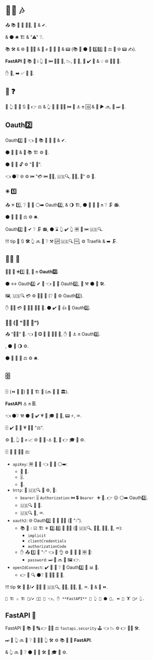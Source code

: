 # 💂‍♂ 🎶

📤 📚 🌌 🍵 💂‍♂, 🤝 &amp; ✔.

&amp; ⚫️ 🛎 🏗 &amp; "⚠" ❔.

📚 🛠️ &amp; ⚙️ 🍵 💂‍♂ &amp; 🤝 ✊ 🦏 💸 🎯 &amp; 📟 (📚 💼 ⚫️ 💪 5️⃣0️⃣ 💯 ⚖️ 🌅 🌐 📟 ✍).

**FastAPI** 🚚 📚 🧰 ℹ 👆 🙅 ⏮️ **💂‍♂** 💪, 📉, 🐩 🌌, 🍵 ✔️ 🔬 &amp; 💡 🌐 💂‍♂ 🔧.

✋️ 🥇, ➡️ ✅ 🤪 🔧.

## 🏃 ❓

🚥 👆 🚫 💅 🔃 🙆 👉 ⚖ &amp; 👆 💪 🚮 💂‍♂ ⏮️ 🤝 ⚓️ 🔛 🆔 &amp; 🔐 *▶️️ 🔜*, 🚶 ⏭ 📃.

## Oauth2️⃣

Oauth2️⃣ 🔧 👈 🔬 📚 🌌 🍵 🤝 &amp; ✔.

⚫️ 🔬 🔧 &amp; 📔 📚 🏗 ⚙️ 💼.

⚫️ 🔌 🌌 🔓 ⚙️ "🥉 🥳".

👈 ⚫️❔ 🌐 ⚙️ ⏮️ "💳 ⏮️ 👱📔, 🇺🇸🔍, 👱📔, 📂" ⚙️ 🔘.

### ✳ 1️⃣

📤 ✳ 1️⃣, ❔ 📶 🎏 ⚪️➡️ Oauth2️⃣, &amp; 🌖 🏗, ⚫️ 🔌 🔗 🔧 🔛 ❔ 🗜 📻.

⚫️ 🚫 📶 🌟 ⚖️ ⚙️ 🛎.

Oauth2️⃣ 🚫 ✔ ❔ 🗜 📻, ⚫️ ⌛ 👆 ✔️ 👆 🈸 🍦 ⏮️ 🇺🇸🔍.

!!! tip
    📄 🔃 **🛠️** 👆 🔜 👀 ❔ ⚒ 🆙 🇺🇸🔍 🆓, ⚙️ Traefik &amp; ➡️ 🗜.


## 👩‍💻 🔗

👩‍💻 🔗 ➕1️⃣ 🔧, 🧢 🔛 **Oauth2️⃣**.

⚫️ ↔ Oauth2️⃣ ✔ 👜 👈 📶 🌌 Oauth2️⃣, 🔄 ⚒ ⚫️ 🌅 🛠️.

🖼, 🇺🇸🔍 💳 ⚙️ 👩‍💻 🔗 (❔ 🔘 ⚙️ Oauth2️⃣).

✋️ 👱📔 💳 🚫 🐕‍🦺 👩‍💻 🔗. ⚫️ ✔️ 🚮 👍 🍛 Oauth2️⃣.

### 👩‍💻 (🚫 "👩‍💻 🔗")

📤 "👩‍💻" 🔧. 👈 🔄 ❎ 🎏 👜 **👩‍💻 🔗**, ✋️ 🚫 ⚓️ 🔛 Oauth2️⃣.

, ⚫️ 🏁 🌖 ⚙️.

⚫️ 🚫 📶 🌟 ⚖️ ⚙️ 🛎.

## 🗄

🗄 (⏪ 💭 🦁) 📂 🔧 🏗 🔗 (🔜 🍕 💾 🏛).

**FastAPI** ⚓️ 🔛 **🗄**.

👈 ⚫️❔ ⚒ ⚫️ 💪 ✔️ 💗 🏧 🎓 🧾 🔢, 📟 ⚡, ♒️.

🗄 ✔️ 🌌 🔬 💗 💂‍♂ "⚖".

⚙️ 👫, 👆 💪 ✊ 📈 🌐 👫 🐩-⚓️ 🧰, 🔌 👉 🎓 🧾 ⚙️.

🗄 🔬 📄 💂‍♂ ⚖:

* `apiKey`: 🈸 🎯 🔑 👈 💪 👟 ⚪️➡️:
    * 🔢 🔢.
    * 🎚.
    * 🍪.
* `http`: 🐩 🇺🇸🔍 🤝 ⚙️, 🔌:
    * `bearer`: 🎚 `Authorization` ⏮️ 💲 `Bearer ` ➕ 🤝. 👉 😖 ⚪️➡️ Oauth2️⃣.
    * 🇺🇸🔍 🔰 🤝.
    * 🇺🇸🔍 📰, ♒️.
* `oauth2`: 🌐 Oauth2️⃣ 🌌 🍵 💂‍♂ (🤙 "💧").
    * 📚 👫 💧 ☑ 🏗 ✳ 2️⃣.0️⃣ 🤝 🐕‍🦺 (💖 🇺🇸🔍, 👱📔, 👱📔, 📂, ♒️):
        * `implicit`
        * `clientCredentials`
        * `authorizationCode`
    * ✋️ 📤 1️⃣ 🎯 "💧" 👈 💪 👌 ⚙️ 🚚 🤝 🎏 🈸 🔗:
        * `password`: ⏭ 📃 🔜 📔 🖼 👉.
* `openIdConnect`: ✔️ 🌌 🔬 ❔ 🔎 Oauth2️⃣ 🤝 📊 🔁.
    * 👉 🏧 🔍 ⚫️❔ 🔬 👩‍💻 🔗 🔧.


!!! tip
    🛠️ 🎏 🤝/✔ 🐕‍🦺 💖 🇺🇸🔍, 👱📔, 👱📔, 📂, ♒️. 💪 &amp; 📶 ⏩.

    🌅 🏗 ⚠ 🏗 🤝/✔ 🐕‍🦺 💖 👈, ✋️ **FastAPI** 🤝 👆 🧰 ⚫️ 💪, ⏪ 🔨 🏋️ 🏋‍♂ 👆.

## **FastAPI** 🚙

FastAPI 🚚 📚 🧰 🔠 👉 💂‍♂ ⚖ `fastapi.security` 🕹 👈 📉 ⚙️ 👉 💂‍♂ 🛠️.

⏭ 📃 👆 🔜 👀 ❔ 🚮 💂‍♂ 👆 🛠️ ⚙️ 📚 🧰 🚚 **FastAPI**.

&amp; 👆 🔜 👀 ❔ ⚫️ 🤚 🔁 🛠️ 🔘 🎓 🧾 ⚙️.
